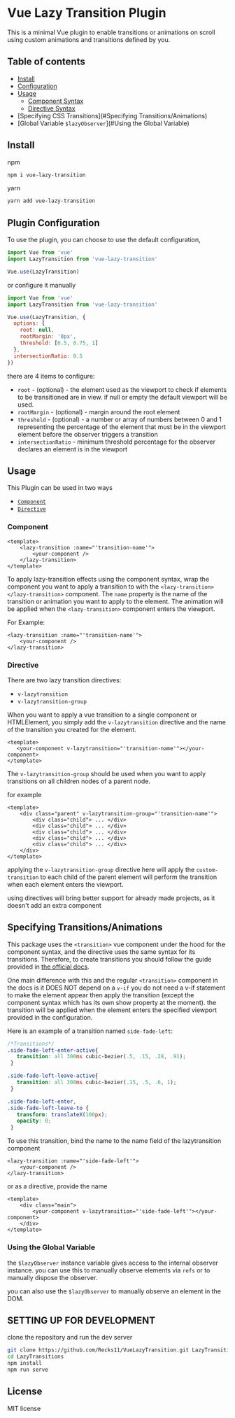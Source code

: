 # Vue Lazy Transition Plugin
This is a minimal Vue plugin to enable transitions or animations on scroll using custom animations and transitions defined by you.

## Table of contents

- [Install](#Install)
- [Configuration](#Configuration)
- [Usage](#Usage)
    - [Component Syntax](#Component)
    - [Directive Syntax](#Directive)
- [Specifying CSS Transitions](#Specifying Transitions/Animations)
- [Global Variable `$lazyObserver`](#Using the Global Variable)

## Install
npm
```bash
npm i vue-lazy-transition
```
yarn
```bash
yarn add vue-lazy-transition
```
## Plugin Configuration
To use the plugin, you can choose to use the default configuration,
```js
import Vue from 'vue'
import LazyTransition from 'vue-lazy-transition'

Vue.use(LazyTransition)
```
or configure it manually
```js
import Vue from 'vue'
import LazyTransition from 'vue-lazy-transition'

Vue.use(LazyTransition, {
  options: {
    root: null,
    rootMargin: '0px',
    threshold: [0.5, 0.75, 1]
  },
  intersectionRatio: 0.5
})
```
there are 4 items to configure:
- `root` - (optional) - the element used as the viewport to check if elements to be transitioned are in view. if null or empty the default
viewport will be used.
- `rootMargin` - (optional) - margin around the root element
- `threshold` - (optional) - a number or array of numbers between 0 and 1 representing the percentage of the element that must be in the viewport element before the observer triggers a transition
- `intersectionRatio` - minimum threshold percentage for the observer declares an element is in the viewport

## Usage
This Plugin can be used in two ways
- [`Component`](#Component)
- [`Directive`](#Directive)

### <a id="Component"> Component</a>
```vue
<template>
    <lazy-transition :name="'transition-name'">
        <your-component />
    </lazy-transition>
</template>
```
To apply lazy-transition effects using the component syntax, wrap the component you want to apply a transition to with 
the `<lazy-transition></lazy-transition>` 
component. The `name` property is the name of the transition or animation you want to apply to the element.
The animation will be applied when the `<lazy-transition>` component enters the viewport.

For Example:
```vue
<lazy-transition :name="'transition-name'">
    <your-component />
</lazy-transition>
```

### <a id="Directive"></a> Directive
There are two lazy transition directives: 
- `v-lazytransition`
- `v-lazytransition-group`

When you want to apply a vue transition to a single component or HTMLElement, you simply add the `v-lazytransition` directive
and the name of the transition you created for the element.
```vue
<template>
   <your-component v-lazytransition="'transition-name'"></your-component>
</template>
```

The `v-lazytransition-group` should be used when you want to apply transitions on all children nodes of a parent node.

for example 
```vue
<template>
    <div class="parent" v-lazytransition-group="'transition-name'">
        <div class="child"> ... </div>
        <div class="child"> ... </div>
        <div class="child"> ... </div>
        <div class="child"> ... </div>
        <div class="child"> ... </div>
    </div>
</template>
```
applying the `v-lazytransition-group` directive here will apply the `custom-transition` to each child of the parent element
will perform the transition when each element enters the viewport.

using directives will bring better support for already made projects, as it doesn't add an extra component

## Specifying Transitions/Animations
This package uses the `<transition>` vue component under the hood for the component syntax, and the directive uses 
the same syntax for its transitions. Therefore, to create transitions you should follow the guide provided in 
[the official docs](https://vuejs.org/v2/guide/transitions.html#Transitioning-Single-Elements-Components).

One main difference with this and the regular `<transition>` component in the docs is it DOES NOT depend on a `v-if`
you do not need a v-if statement to make the element appear then apply the transition (except the component syntax which has its own
show property at the moment). 
the transition will be applied when the element enters the specified viewport provided in the configuration.

Here is an example of a transition named `side-fade-left`:
```css
/*Transitions*/
.side-fade-left-enter-active{
   transition: all 300ms cubic-bezier(.5, .15, .28, .91);
 }

.side-fade-left-leave-active{
   transition: all 300ms cubic-bezier(.15, .5, .6, 1);
 }

.side-fade-left-enter,
.side-fade-left-leave-to {
   transform: translateX(100px);
   opacity: 0;
 }
```
To use this transition, bind the name to the name field of
 the lazytransition component 
```vue
<lazy-transition :name="'side-fade-left'">
    <your-component />
</lazy-transition>
```
or as a directive, provide the name

```vue
<template>
    <div class="main">
        <your-component v-lazytransition="'side-fade-left'"></your-component>
    </div>
</template>
```

### Using the Global Variable
the `$lazyObserver` instance variable gives access to the internal observer instance. you can use this to manually 
observe elements via `refs` or to manually dispose the observer.

you can also use the `$lazyObserver` to manually observe an element in the DOM.


## SETTING UP FOR DEVELOPMENT

clone the repository and run the dev server
```zsh
git clone https://github.com/Recks11/VueLazyTransition.git LazyTransitions
cd LazyTransitions
npm install
npm run serve
```

## License
MIT license
